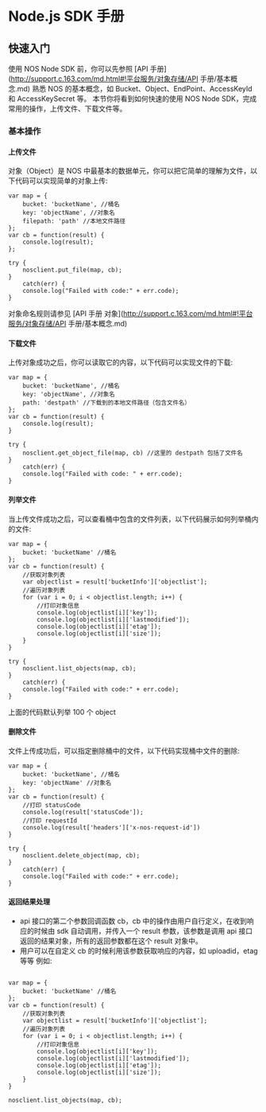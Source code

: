 # Node.js SDK 手册

## 快速入门

使用 NOS Node SDK 前，你可以先参照 [API 手册](http://support.c.163.com/md.html#!平台服务/对象存储/API 手册/基本概念.md) 熟悉 NOS 的基本概念，如 Bucket、Object、EndPoint、AccessKeyId 和 AccessKeySecret 等。 本节你将看到如何快速的使用 NOS Node SDK，完成常用的操作，上传文件、下载文件等。

### 基本操作

#### 上传文件

对象（Object）是 NOS 中最基本的数据单元，你可以把它简单的理解为文件，以下代码可以实现简单的对象上传:

    var map = {
        bucket: 'bucketName', //桶名
        key: 'objectName', //对象名
        filepath: 'path' //本地文件路径
    };
    var cb = function(result) {
        console.log(result);
    };
    
    try {
        nosclient.put_file(map, cb);
    }
        catch(err) {
        console.log("Failed with code:" + err.code);
    }

对象命名规则请参见 [API 手册 对象](http://support.c.163.com/md.html#!平台服务/对象存储/API 手册/基本概念.md)

#### 下载文件

上传对象成功之后，你可以读取它的内容，以下代码可以实现文件的下载:

    var map = {
        bucket: 'bucketName', //桶名
        key: 'objectName', //对象名
        path: 'destpath' //下载到的本地文件路径（包含文件名）
    };
    var cb = function(result) {
        console.log(result);
    }
    
    try {
        nosclient.get_object_file(map, cb) //这里的 destpath 包括了文件名
    }
        catch(err) {
        console.log("Failed with code: " + err.code);
    }

#### 列举文件

当上传文件成功之后，可以查看桶中包含的文件列表，以下代码展示如何列举桶内的文件:

    var map = {
        bucket: 'bucketName' //桶名
    };
    var cb = function(result) {
        //获取对象列表
        var objectlist = result['bucketInfo']['objectlist'];
        //遍历对象列表
        for (var i = 0; i < objectlist.length; i++) {
            //打印对象信息
            console.log(objectlist[i]['key']);
            console.log(objectlist[i]['lastmodified']);
            console.log(objectlist[i]['etag']);
            console.log(objectlist[i]['size']);
        }
    }
    
    try {
        nosclient.list_objects(map, cb);
    }
        catch(err) {
        console.log("Failed with code:" + err.code);
    }

上面的代码默认列举 100 个 object

#### 删除文件

文件上传成功后，可以指定删除桶中的文件，以下代码实现桶中文件的删除:

    var map = {
        bucket: 'bucketName', //桶名
        key: 'objectName' //对象名
    };
    var cb = function(result) {
        //打印 statusCode
        console.log(result['statusCode']);
        //打印 requestId
        console.log(result['headers']['x-nos-request-id'])
    }
    
    try {
        nosclient.delete_object(map, cb);
    }
        catch(err) {
        console.log("Failed with code:" + err.code);
    }

#### 返回结果处理

* api 接口的第二个参数回调函数 cb，cb 中的操作由用户自行定义，在收到响应的时候由 sdk 自动调用，并传入一个 result 参数，该参数是调用 api 接口返回的结果对象，所有的返回参数都在这个 result 对象中。
* 用户可以在自定义 cb 的时候利用该参数获取响应的内容，如 uploadid，etag 等等
例如:

<pre><code>
var map = {
    bucket: 'bucketName' //桶名
};
var cb = function(result) {
    //获取对象列表
    var objectlist = result['bucketInfo']['objectlist'];
    //遍历对象列表
    for (var i = 0; i < objectlist.length; i++) {
        //打印对象信息
        console.log(objectlist[i]['key']);
        console.log(objectlist[i]['lastmodified']);
        console.log(objectlist[i]['etag']);
        console.log(objectlist[i]['size']);
    }
}

nosclient.list_objects(map, cb);
</code></pre>

